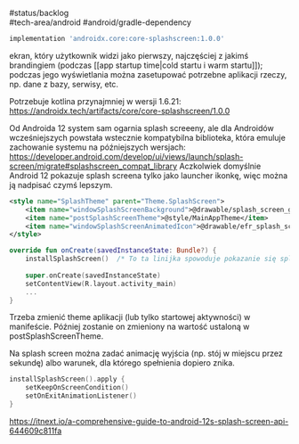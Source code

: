 #status/backlog  
#tech-area/android
#android/gradle-dependency 

```groovy
implementation 'androidx.core:core-splashscreen:1.0.0'
```

ekran, który użytkownik widzi jako pierwszy, najczęściej z jakimś brandingiem (podczas [[app startup time|cold startu i warm startu]]); podczas jego wyświetlania można zasetupować potrzebne aplikacji rzeczy, np. dane z bazy, serwisy, etc.

Potrzebuje kotlina przynajmniej w wersji 1.6.21:
https://androidx.tech/artifacts/core/core-splashscreen/1.0.0

Od Androida 12 system sam ogarnia splash screeeny, ale dla Androidów wcześniejszych powstała wstecznie kompatybilna biblioteka, która emuluje zachowanie systemu na późniejszych wersjach: https://developer.android.com/develop/ui/views/launch/splash-screen/migrate#splashscreen_compat_library
Aczkolwiek domyślnie Android 12 pokazuje splash screena tylko jako launcher ikonkę, więc można ją nadpisać czymś lepszym.


```xml
<style name="SplashTheme" parent="Theme.SplashScreen">  
    <item name="windowSplashScreenBackground">@drawable/splash_screen_gradient</item>  
    <item name="postSplashScreenTheme">@style/MainAppTheme</item>  
    <item name="windowSplashScreenAnimatedIcon">@drawable/efr_splash_screen</item>  
</style>
```

```kotlin
override fun onCreate(savedInstanceState: Bundle?) {  
    installSplashScreen()  /* To ta linijka spowoduje pokazanie się splash creenu i jego zniknięcie. */
  
    super.onCreate(savedInstanceState)  
    setContentView(R.layout.activity_main)
    ...
}
```

Trzeba zmienić theme aplikacji (lub tylko startowej aktywności) w manifeście. Później zostanie on zmieniony na wartość ustaloną w postSplashScreenTheme.

Na splash screen można zadać animację wyjścia (np. stój w miejscu przez sekundę) albo warunek, dla którego spełnienia dopiero znika.
```kotlin
installSplashScreen().apply {   
	setKeepOnScreenCondition()  
    setOnExitAnimationListener()  
}
```

https://itnext.io/a-comprehensive-guide-to-android-12s-splash-screen-api-644609c811fa